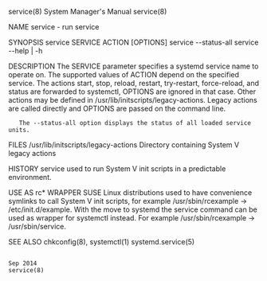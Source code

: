 service(8)                                                                                 System Manager's Manual                                                                                 service(8)



NAME
       service - run service

SYNOPSIS
              service SERVICE ACTION [OPTIONS]
              service --status-all
              service --help | -h


DESCRIPTION
       The  SERVICE  parameter  specifies  a  systemd service name to operate on.  The supported values of ACTION depend  on  the specified  service.  The actions start, stop, reload, restart, try-restart,
       force-reload, and status are forwarded to systemctl, OPTIONS are ignored in that case.  Other actions may be defined in /usr/lib/initscripts/legacy-actions. Legacy actions are  called  directly  and
       OPTIONS are passed on the command line.

       The --status-all option displays the status of all loaded service units.


FILES
       /usr/lib/initscripts/legacy-actions
                     Directory containing System V legacy actions


HISTORY
       service used to run System V init scripts in a predictable environment.


USE AS rc* WRAPPER
       SUSE  Linux distributions used to have convenience symlinks to call System V init scripts, for example /usr/sbin/rcexample -> /etc/init.d/example. With the move to systemd the service command can be
       used as wrapper for systemctl instead. For example /usr/sbin/rcexample -> /usr/sbin/service.



SEE ALSO
       chkconfig(8), systemctl(1) systemd.service(5)



                                                                                                   Sep 2014                                                                                        service(8)
